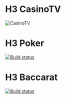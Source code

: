 # H3 CasinoTV
![CasinoTV](https://dev.azure.com/officesdts/htv/_apis/build/status/Dev/Build%20CasinoTV)
# H3 Poker
[![Build status](https://dev.azure.com/officesdts/htv/_apis/build/status/Dev/Build%20CasinoTV)](https://dev.azure.com/officesdts/htv/_build/latest?definitionId=20)
# H3 Baccarat
[![Build status](https://dev.azure.com/officesdts/htv/_apis/build/status/Dev/Build%20LiveLobby)](https://dev.azure.com/officesdts/htv/_build/latest?definitionId=21)
